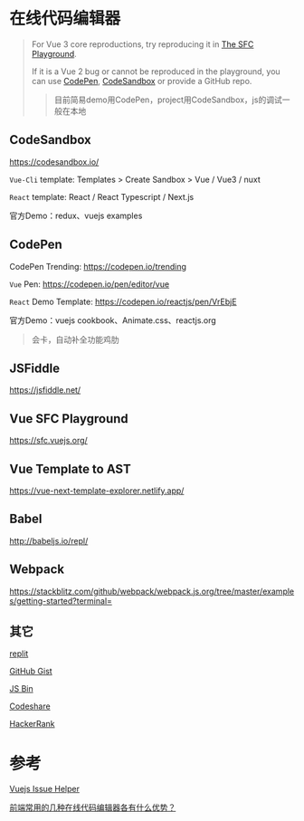 # 在线代码编辑器

> For Vue 3 core reproductions, try reproducing it in [The SFC Playground](https://sfc.vuejs.org/). 
>
> If it is a Vue 2 bug or cannot be reproduced in the playground, you can use [CodePen](https://codepen.io/pen/), [CodeSandbox](https://codesandbox.io/s/vue) or provide a GitHub repo.
>
> > 目前简易demo用CodePen，project用CodeSandbox，js的调试一般在本地

## CodeSandbox

<https://codesandbox.io/>

`Vue-Cli` template: Templates > Create Sandbox > Vue / Vue3 / nuxt

`React` template: React / React Typescript / Next.js

官方Demo：redux、vuejs examples

## CodePen

CodePen Trending: <https://codepen.io/trending>

`Vue` Pen: <https://codepen.io/pen/editor/vue>

`React` Demo Template: <https://codepen.io/reactjs/pen/VrEbjE>

官方Demo：vuejs cookbook、Animate.css、reactjs.org

> 会卡，自动补全功能鸡肋

## JSFiddle

<https://jsfiddle.net/>



## Vue SFC Playground

<https://sfc.vuejs.org/>



## Vue Template to AST

<https://vue-next-template-explorer.netlify.app/>



## Babel

<http://babeljs.io/repl/>

## Webpack

<https://stackblitz.com/github/webpack/webpack.js.org/tree/master/examples/getting-started?terminal=>



## 其它

[replit](https://replit.com/)

[GitHub Gist](https://gist.github.com/)

[JS Bin](https://jsbin.com)

[Codeshare](https://codeshare.io/)

[HackerRank](https://www.hackerrank.com/)



# 参考

[Vuejs Issue Helper](https://new-issue.vuejs.org/?repo=vuejs/vue#)

[前端常用的几种在线代码编辑器各有什么优势？](https://www.zhihu.com/question/31731104)


